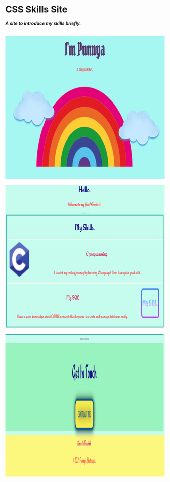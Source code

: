 # CSS Skills Site
<b><i>A site to introduce my skills briefly.<b><i>
  <br><br>
  
  <img src="photos/home.png" width=950 height=450>
  <br><br>
  
  <img src="photos/skill.png" width=950 height=450>
  <br><br>
  
  <img src="photos/contact.png" width=950 height=450>
  <br><br>
  
  
